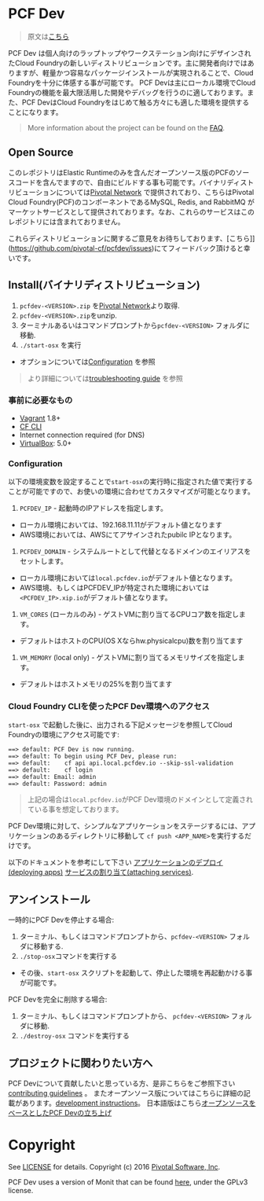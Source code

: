 # PCF Dev
> 原文は[こちら](https://github.com/pivotal-cf/pcfdev/README.md)

PCF Dev は個人向けのラップトップやワークステーション向けにデザインされたCloud Foundryの新しいディストリビューションです。主に開発者向けではありますが、軽量かつ容易なパッケージインストールが実現されることで、Cloud Foundryを十分に体感する事が可能です。 PCF Devは主にローカル環境でCloud Foundryの機能を最大限活用した開発やデバッグを行うのに適しております。また、PCF DevはCloud Foundryをはじめて触る方々にも適した環境を提供することになります。

> More information about the project can be found on the [FAQ](FAQ.md#general-questions).


## Open Source

このレポジトリはElastic Runtimeのみを含んだオープンソース版のPCFのソースコードを含んでますので、自由にビルドする事も可能です。バイナリディストリビューションについては[Pivotal Network](https://network.pivotal.io/) で提供されており、こちらはPivotal Cloud Foundry(PCF)のコンポーネントであるMySQL, Redis, and RabbitMQ がマーケットサービスとして提供されております。なお、これらのサービスはこのレポジトリには含まれておりません。

これらディストリビューションに関するご意見をお待ちしております、[こちら]](https://github.com/pivotal-cf/pcfdev/issues)にてフィードバック頂けると幸いです。

## Install(バイナリディストリビューション)

1. `pcfdev-<VERSION>.zip` を[Pivotal Network](https://network.pivotal.io/)より取得.
1. `pcfdev-<VERSION>.zip`をunzip.
1. ターミナルあるいはコマンドプロンプトから`pcfdev-<VERSION>` フォルダに移動.
1. `./start-osx` を実行
  - オプションについては[Configuration](#configuration) を参照

> より詳細については[troubleshooting guide](FAQ.md#troubleshooting) を参照

### 事前に必要なもの

* [Vagrant](https://vagrantup.com/) 1.8+
* [CF CLI](https://github.com/cloudfoundry/cli)
* Internet connection required (for DNS)
* [VirtualBox](https://www.virtualbox.org/): 5.0+

### Configuration

以下の環境変数を設定することで`start-osx`の実行時に指定された値で実行することが可能ですので、お使いの環境に合わせてカスタマイズが可能となります。

1. `PCFDEV_IP` - 起動時のIPアドレスを指定します。
  - ローカル環境においては、192.168.11.11がデフォルト値となります
  - AWS環境においては、AWSにてアサインされたpubilc IPとなります。
1. `PCFDEV_DOMAIN` - システムルートとして代替となるドメインのエイリアスをセットします。
  - ローカル環境においては`local.pcfdev.io`がデフォルト値となります。
  - AWS環境、もしくはPCFDEV_IPが特定された環境においては`<PCFDEV_IP>.xip.io`がデフォルト値となります。
1. `VM_CORES` (ローカルのみ) - ゲストVMに割り当てるCPUコア数を指定します。
  - デフォルトはホストのCPU(OS Xならhw.physicalcpu)数を割り当てます
1. `VM_MEMORY` (local only) - ゲストVMに割り当てるメモリサイズを指定します。
  - デフォルトはホストメモリの25%を割り当てます

### Cloud Foundry CLIを使ったPCF Dev環境へのアクセス

`start-osx` で起動した後に、出力される下記メッセージを参照してCloud Foundryの環境にアクセス可能です:

```
==> default: PCF Dev is now running.
==> default: To begin using PCF Dev, please run:
==> default: 	cf api api.local.pcfdev.io --skip-ssl-validation
==> default: 	cf login
==> default: Email: admin
==> default: Password: admin
```

> 上記の場合は`local.pcfdev.io`がPCF Dev環境のドメインとして定義されている事を想定しております。

PCF Dev環境に対して、シンプルなアプリケーションをステージするには、アプリケーションのあるディレクトリに移動して `cf push <APP_NAME>`を実行するだけです。

以下のドキュメントを参考にして下さい [アプリケーションのデプロイ(deploying apps)](http://docs.cloudfoundry.org/devguide/deploy-apps/)  [サービスの割り当て(attaching services)](http://docs.cloudfoundry.org/devguide/services/).

## アンインストール

一時的にPCF Devを停止する場合:

1. ターミナル、もしくはコマンドプロンプトから、`pcfdev-<VERSION>` フォルダに移動する.
1. `./stop-osx`コマンドを実行する
  - その後、`start-osx` スクリプトを起動して、停止した環境を再起動かける事が可能です。

PCF Devを完全に削除する場合:

1. ターミナル、もしくはコマンドプロンプトから、 `pcfdev-<VERSION>` フォルダに移動.
1. `./destroy-osx` コマンドを実行する

## プロジェクトに関わりたい方へ

PCF Devについて貢献したいと思っている方、是非こちらをご参照下さい [contributing guidelines](CONTRIBUTING.md) 。 またオープンソース版についてはこちらに詳細の記載があります。[development instructions](DEVELOP.md)。
日本語版はこちら[オープンソースをベースとしたPCF Devの立ち上げ](DEVELOP_ja.md)

# Copyright

See [LICENSE](LICENSE) for details.
Copyright (c) 2016 [Pivotal Software, Inc](http://www.pivotal.io/).

PCF Dev uses a version of Monit that can be found [here](https://github.com/pivotal-cf/pcfdev-monit), under the GPLv3 license.
